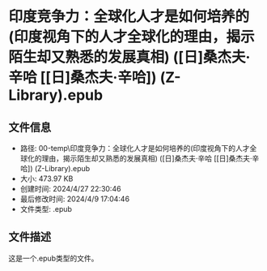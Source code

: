 ﻿# 印度竞争力：全球化人才是如何培养的(印度视角下的人才全球化的理由，揭示陌生却又熟悉的发展真相) ([日]桑杰夫·辛哈 [[日]桑杰夫·辛哈]) (Z-Library).epub

## 文件信息
- 路径: 00-temp\印度竞争力：全球化人才是如何培养的(印度视角下的人才全球化的理由，揭示陌生却又熟悉的发展真相) ([日]桑杰夫·辛哈 [[日]桑杰夫·辛哈]) (Z-Library).epub
- 大小: 473.97 KB
- 创建时间: 2024/4/27 22:30:46
- 最后修改时间: 2024/4/9 17:04:46
- 文件类型: .epub

## 文件描述
这是一个.epub类型的文件。

